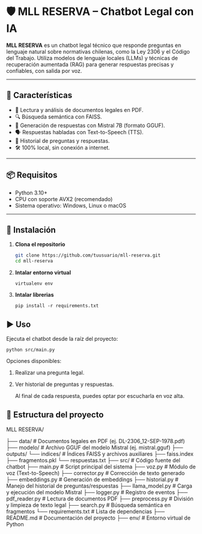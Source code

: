 # 🛡️ MLL RESERVA – Chatbot Legal con IA

**MLL RESERVA** es un chatbot legal técnico que responde preguntas en lenguaje natural sobre normativas chilenas, como la Ley 2306 y el Código del Trabajo. Utiliza modelos de lenguaje locales (LLMs) y técnicas de recuperación aumentada (RAG) para generar respuestas precisas y confiables, con salida por voz.

---

## 🚀 Características

- 📄 Lectura y análisis de documentos legales en PDF.
- 🔍 Búsqueda semántica con FAISS.
- 🧠 Generación de respuestas con Mistral 7B (formato GGUF).
- 🗣️ Respuestas habladas con Text-to-Speech (TTS).
- 🧾 Historial de preguntas y respuestas.
- 🛠️ 100% local, sin conexión a internet.

---

## 📦 Requisitos

- Python 3.10+
- CPU con soporte AVX2 (recomendado)
- Sistema operativo: Windows, Linux o macOS

---

## 🧪 Instalación

1. **Clona el repositorio**
   ```bash
   git clone https://github.com/tuusuario/mll-reserva.git
   cd mll-reserva
   ```
2. **Intalar entorno virtual**
   ```shell
   virtualenv env
   ```
2. **Intalar librerias**
   ```shell
   pip install -r requirements.txt
   ```


## ▶️ Uso
Ejecuta el chatbot desde la raíz del proyecto:
   ```shell
   python src/main.py
   ```

   Opciones disponibles:
   1. Realizar una pregunta legal.

   2. Ver historial de preguntas y respuestas.

      Al final de cada respuesta, puedes optar por escucharla en voz alta.

## 📁 Estructura del proyecto

MLL RESERVA/

├── data/                  # Documentos legales en PDF (ej. DL-2306_12-SEP-1978.pdf)
├── modelo/                # Archivo GGUF del modelo Mistral (ej. mistral.gguf)
├── outputs/
    └── indices/           # Índices FAISS y archivos auxiliares
        ├── faiss.index
        ├── fragmentos.pkl
        └── respuestas.txt
├── src/                   # Código fuente del chatbot
    ├── main.py            # Script principal del sistema
    ├── voz.py             # Módulo de voz (Text-to-Speech)
    ├── corrector.py       # Corrección de texto generado
    ├── embeddings.py      # Generación de embeddings
    ├── historial.py       # Manejo del historial de preguntas/respuestas
    ├── llama_model.py     # Carga y ejecución del modelo Mistral
    ├── logger.py          # Registro de eventos
    ├── pdf_reader.py      # Lectura de documentos PDF
    ├── preprocess.py      # División y limpieza de texto legal
    ├── search.py          # Búsqueda semántica en fragmentos
    └── requirements.txt   # Lista de dependencias
├── README.md              # Documentación del proyecto
├── env/                   # Entorno virtual de Python
